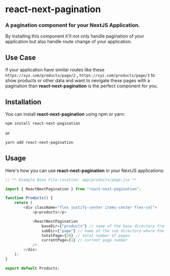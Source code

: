 # react-next-pagination

### A pagination component for your **NextJS Application**.

By installing this component it'll not only handle pagination of your application but also handle route change of your application.

## Use Case

if your application have similar routes like these `https://xyz.com/products/page/2` **,** `https://xyz.com/products/page/3` to show products or other data and want to nevigate these pages with a pagination than **react-next-pagination** is the perfect component for you.

## Installation

You can install **react-next-pagination** using npm or yarn:

```bash
npm install react-next-pagination
```

or

```bash
yarn add react-next-pagination
```

## Usage

Here's how you can use **react-next-pagination** in your NextJS applications:

```javascript
// ** Example Base File Location: app/products/page.jsx **

import { ReactNextPagination } from "react-next-pagination";

function Products() {
    return (
        <div className="flex justify-center items-center flex-col">
            <p>products</p>

            <ReactNextPagination
                baseDir={"products"} // name of the base directory from where pagination starts
                subDir={"page"} // name of the sub directory where the pagination will lead to
                totalPage={20} // total number of pages
                currentPage={1} // current page number
            />
        </div>
    );
}

export default Products;
```
